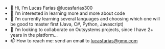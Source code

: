 - 👋 Hi, I’m Lucas Farias @lucasfarias300
- 👀 I’m interested in learning more and more about code
- 🌱 I’m currently learning several languages and choosing which one will be good to master first (Java, C#, Python, Javascript)
- 💞️ I’m looking to collaborate on Outsystems projects, since I have 2+ years in the platform...
- 📫 How to reach me: send an email to lucasfarias@gmx.com

<!---
lucasfarias300/lucasfarias300 is a ✨ special ✨ repository because its `README.md` (this file) appears on your GitHub profile.
You can click the Preview link to take a look at your changes.
--->

